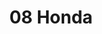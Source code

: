 ---
title: 08 Honda
nav_title: 08 Honda
nav_order: 1
has_children: false
parent: Honda
permalink: /docs/automobiles/Honda
---